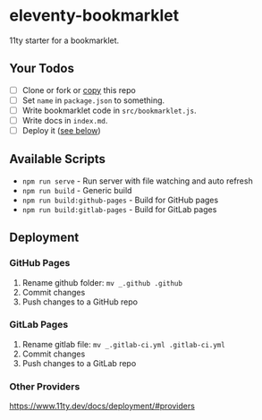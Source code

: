 # eleventy-bookmarklet

11ty starter for a bookmarklet.

## Your Todos

- [ ] Clone or fork or [copy](https://docs.github.com/en/repositories/creating-and-managing-repositories/creating-a-repository-from-a-template) this repo
- [ ] Set `name` in `package.json` to something.
- [ ] Write bookmarklet code in `src/bookmarklet.js`.
- [ ] Write docs in `index.md`.
- [ ] Deploy it ([see below](https://github.com/psalaets/eleventy-bookmarklet#deployment))

## Available Scripts

- `npm run serve` - Run server with file watching and auto refresh
- `npm run build` - Generic build
- `npm run build:github-pages` - Build for GitHub pages
- `npm run build:gitlab-pages` - Build for GitLab pages

## Deployment

### GitHub Pages

1. Rename github folder: `mv _.github .github`
2. Commit changes
3. Push changes to a GitHub repo

### GitLab Pages

1. Rename gitlab file: `mv _.gitlab-ci.yml .gitlab-ci.yml`
2. Commit changes
3. Push changes to a GitLab repo

### Other Providers

https://www.11ty.dev/docs/deployment/#providers
